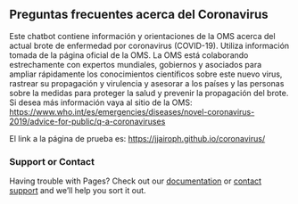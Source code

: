 ## Preguntas frecuentes acerca del Coronavirus

Este chatbot contiene información y orientaciones de la OMS acerca del actual brote de enfermedad por coronavirus (COVID-19). Utiliza información tomada de la página oficial de la OMS. La OMS está colaborando estrechamente con expertos mundiales, gobiernos y asociados para ampliar rápidamente los conocimientos científicos sobre este nuevo virus, rastrear su propagación y virulencia y asesorar a los países y las personas sobre la medidas para proteger la salud y prevenir la propagación del brote. Si desea más información vaya al sitio de la OMS: https://www.who.int/es/emergencies/diseases/novel-coronavirus-2019/advice-for-public/q-a-coronaviruses


El link a la página de prueba es:
https://jjairoph.github.io/coronavirus/



<script src="https://cdn.cai.tools.sap/webchat/webchat.js"
channelId="fb3bcfce-8339-4525-a388-3b6d62930603"
token="42b42b541a0d41209650497947c820ba"
id="cai-webchat"
></script>

<meta name="viewport" content="width=device-width">



### Support or Contact

Having trouble with Pages? Check out our [documentation](https://help.github.com/categories/github-pages-basics/) or [contact support](https://github.com/contact) and we’ll help you sort it out.
